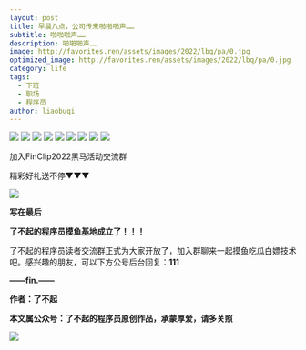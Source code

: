 ```yaml
---
layout: post
title: 早晨八点，公司传来啪啪啪声……
subtitle: 啪啪啪声……
description: 啪啪啪声……
image: http://favorites.ren/assets/images/2022/lbq/pa/0.jpg
optimized_image: http://favorites.ren/assets/images/2022/lbq/pa/0.jpg
category: life
tags:
  - 下班
  - 职场
  - 程序员
author: liaobuqi
---
```

![](http://favorites.ren/assets/images/2021/cartoon/bianbie/640.jpeg)
![](http://favorites.ren/assets/images/2022/lbq/pa/640.jpeg)
![](http://favorites.ren/assets/images/2022/lbq/pa/640-1.jpeg)
![](http://favorites.ren/assets/images/2022/lbq/pa/640-2.jpeg)
![](http://favorites.ren/assets/images/2022/lbq/pa/640-3.jpeg)
![](http://favorites.ren/assets/images/2022/lbq/pa/640-4.jpeg)
![](http://favorites.ren/assets/images/2022/lbq/pa/640-5.jpeg)
![](http://favorites.ren/assets/images/2022/lbq/pa/640.png)
![](http://favorites.ren/assets/images/2022/lbq/pa/640-6.jpeg)

加入FinClip2022黑马活动交流群

精彩好礼送不停▼▼▼

![](http://favorites.ren/assets/images/2022/lbq/pa/640-7.jpeg)


**写在最后**

**了不起的程序员摸鱼基地成立了！！！**

了不起的程序员读者交流群正式为大家开放了，加入群聊来一起摸鱼吃瓜白嫖技术吧。感兴趣的朋友，可以下方公号后台回复：**111**

**——fin.——**

**作者：了不起**

**本文属公众号：了不起的程序员原创作品，承蒙厚爱，请多关照**

![](http://favorites.ren/assets/images/2021/lbq/tuodan/640.gif)
